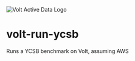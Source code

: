 <img title="Volt Active Data" alt="Volt Active Data Logo" src="http://52.210.27.140:8090/voltdb-awswrangler-servlet/VoltActiveData.png?repo=run-ycsb">


# volt-run-ycsb
Runs a YCSB benchmark on Volt, assuming AWS
